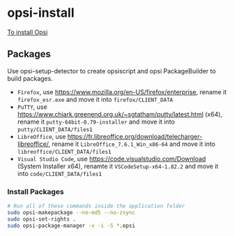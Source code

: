 # opsi-install

[To install Opsi](https://docs.opsi.org/opsi-docs-en/4.2/index.html)

## Packages

Use opsi-setup-detector to create opsiscript and opsi PackageBuilder to build packages.

- `Firefox`, use https://www.mozilla.org/en-US/firefox/enterprise, rename it `firefox_esr.exe` and move it into `firefox/CLIENT_DATA`
- `PuTTY`, use https://www.chiark.greenend.org.uk/~sgtatham/putty/latest.html (x64), rename it `putty-64bit-0.79-installer` and move it into `putty/CLIENT_DATA/files1`
- `LibreOffice`, use https://fr.libreoffice.org/download/telecharger-libreoffice/, rename it `LibreOffice_7.6.1_Win_x86-64` and move it into `libreoffice/CLIENT_DATA/files1`
- `Visual Studio Code`, use https://code.visualstudio.com/Download (System Installer x64), renamte it `VSCodeSetup-x64-1.82.2` and move it into `code/CLIENT_DATA/files1`

### Install Packages

```sh
# Run all of these commands inside the application folder
sudo opsi-makepackage --no-md5 --no-zsync
sudo opsi-set-rights .
sudo opsi-package-manager -v -i -S *.opsi
```
